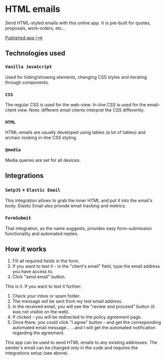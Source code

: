 # HTML emails

Send HTML-styled emails with this online app.
It is pre-built for quotes, proposals, work-orders, etc...

[Published app |==>](https://html-quotes.netlify.app/)

## Technologies used
### `Vanilla JavaScript`
Used for hiding/showing elements, changing CSS styles and iterating through components.

### `CSS`
The regular CSS is used for the web-view. In-line CSS is used for the email-client view.
Note: different email clients interpret the CSS differently.

### `HTML`
HTML-emails are usually developed using tables (a lot of tables) and archaic-looking in-line CSS styling.

### `@media`
Media queries are set for all devices.

## Integrations
### `SmtpJS` + `Elastic Email`
This integration allows to grab the inner HTML and put it into the email's body.
Elastic Email also provide email tracking and metrics.

### `FormSubmit`
That integration, as the name suggests, provides easy form-submission functionality and automated replies.

## How it works
1. Fill all required fields in the form.
2. If you want to test it - in the "client's email" field, type the email address you have access to.
3. Click "send email" button.

This is it.
If you want to test it further:

1. Check your inbox or spam folder.
2. The message will be sent from my test email address.
3. In the received email, you will see the "review and proceed" button (it was not visible on the web).
4. If clicked - you will be redirected to the policy agreement page.
5. Once there, you could click "I agree" button - and get the corresponding automated email message...
...and I will get the automated notification regarding the agreement.

This app can be used to send HTML emails to any existing addresses. The sender's email can be changed only in the code and requires the integrations setup (see above).
